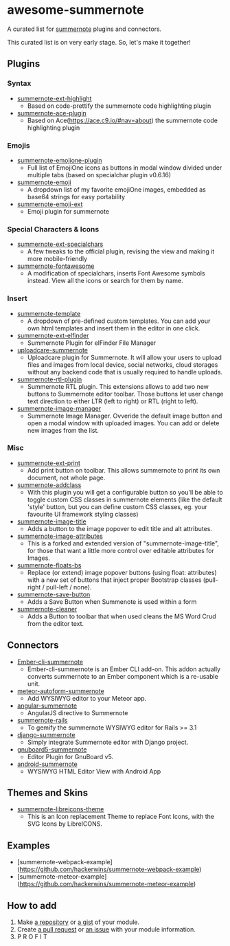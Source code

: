 # awesome-summernote
A curated list for [summernote](https://github.com/summernote/summernote/) plugins and connectors.

This curated list is on very early stage. So, let's make it together!

## Plugins

### Syntax
 - [summernote-ext-highlight](https://github.com/heyanlong/summernote-ext-highlight)
   - Based on code-prettify the summernote code highlighting plugin
 - [summernote-ace-plugin](https://github.com/wubin1989/summernote-ace-plugin)
   - Based on Ace(https://ace.c9.io/#nav=about) the summernote code highlighting plugin

### Emojis
 - [summernote-emojione-plugin](https://github.com/bmironov/summernote-emojione-plugin)
   - Full list of EmojiOne icons as buttons in modal window divided under multiple tabs (based on specialchar plugin v0.6.16)
 - [summernote-emoji](https://github.com/JustinEldracher/summernote-plugins/tree/master/summernote-emoji)
   - A dropdown list of my favorite emojiOne images, embedded as base64 strings for easy portability
 - [summernote-emoji-ext](https://github.com/nilobarp/summernote-ext-emoji)
   - Emoji plugin for summernote

### Special Characters & Icons
 - [summernote-ext-specialchars](https://github.com/JustinEldracher/summernote-plugins/tree/master/summernote-ext-specialchars)
   - A few tweaks to the official plugin, revising the view and making it more mobile-friendly
 - [summernote-fontawesome](https://github.com/JustinEldracher/summernote-plugins/tree/master/summernote-fontawesome)
   - A modification of specialchars, inserts Font Awesome symbols instead.  View all the icons or search for them by name.

### Insert
 - [summernote-template](https://github.com/Nanakii/summernote-plugins/tree/master/plugin/template)
   - A dropdown of pre-defined custom templates. You can add your own html templates and insert them in the editor in one click.
 - [summernote-ext-elfinder](https://github.com/semplon/summernote-ext-elfinder)
   - Summernote Plugin for elFinder File Manager
 - [uploadcare-summernote](https://github.com/uploadcare/uploadcare-summernote)
   - Uploadcare plugin for Summernote. It will allow your users to upload files and images from local device, social networks, cloud storages without any backend code that is usually required to handle uploads.
 - [summernote-rtl-plugin](https://github.com/virtser/summernote-rtl-plugin)
   - Summernote RTL plugin. This extensions allows to add two new buttons to Summernote editor toolbar. Those buttons let user change text direction to either LTR (left to right) or RTL (right to left).
 - [summernote-image-manager](https://github.com/futre/summernote-image-manager)
   - Summernote Image Manager. Ovveride the default image button and open a modal window with uploaded images. You can add or delete new images from the list.

### Misc
 - [summernote-ext-print](https://github.com/lqez/summernote-ext-print)
   - Add print button on toolbar. This allows summernote to print its own document, not whole page.
 - [summernote-addclass](https://github.com/creativeprogramming/summernote-addclass)
   - With this plugin you will get a configurable button so you'll be able to toggle custom CSS classes in summernote elements (like the default 'style' button, but you can define custom CSS classes, eg. your favourite UI framework styling classes)
 - [summernote-image-title](https://github.com/asiffermann/summernote-image-title)
   - Adds a button to the image popover to edit title and alt attributes.
 - [summernote-image-attributes](https://github.com/StudioJunkyard/summernote-image-attributes)
   - This is a forked and extended version of "summernote-image-title", for those that want a little more control over editable attributes for Images.
 - [summernote-floats-bs](https://github.com/MarcosBL/summernote-floats-bs) 
   - Replace (or extend) image popover buttons (using float: attributes) with a new set of buttons that inject proper Bootstrap classes (pull-right / pull-left / none).
 - [summernote-save-button](https://github.com/StudioJunkyard/summernote-save-button)
   - Adds a Save Button when Summenote is used within a form
 - [summernote-cleaner](https://github.com/StudioJunkyard/summernote-cleaner)
   - Adds a Button to toolbar that when used cleans the MS Word Crud from the editor text.

## Connectors
 - [Ember-cli-summernote](https://github.com/vsymguysung/ember-cli-summernote)
   - Ember-cli-summernote is an Ember CLI add-on. This addon actually converts summernote to an Ember component which is a re-usable unit.
 - [meteor-autoform-summernote](https://github.com/mpowaga/meteor-autoform-summernote)
   - Add WYSIWYG editor to your Meteor app.
 - [angular-summernote](https://github.com/summernote/angular-summernote)
   - AngularJS directive to Summernote
 - [summernote-rails](https://github.com/summernote/summernote-rails)
   - To gemify the summernote WYSIWYG editor for Rails >= 3.1
 - [django-summernote](https://github.com/summernote/django-summernote)
   - Simply integrate Summernote editor with Django project.
 - [gnuboard5-summernote](https://github.com/easylogic/gnuboard5-summernote)
   - Editor Plugin for GnuBoard v5.
 - [android-summernote](https://github.com/AvinashSKaranth/android-summernote)
   - WYSIWYG HTML Editor View with Android App

## Themes and Skins
- [summernote-libreicons-theme](https://github.com/StudioJunkyard/LibreICONS/tree/master/themes/summernote)
   - This is an Icon replacement Theme to replace Font Icons, with the SVG Icons by LibreICONS.

## Examples
 - [summernote-webpack-example] (https://github.com/hackerwins/summernote-webpack-example)
 - [summernote-meteor-example] (https://github.com/hackerwins/summernote-meteor-example)

## How to add
 1. Make [a repository](https://github.com/new) or [a gist](https://gist.github.com/) of your module.
 2. Create [a pull request](https://github.com/summernote/awesome-summernote/pulls) or [an issue](https://github.com/summernote/awesome-summernote/issues/new) with your module information.
 3. P R O F I T 
